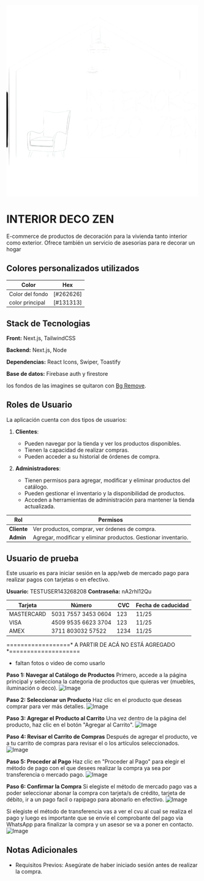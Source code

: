 ![Logo del Proyecto](./public/assets/logo.png)

# INTERIOR DECO ZEN

E-commerce de productos de decoración para la vivienda tanto interior como exterior. Ofrece también un servicio de asesorias para re decorar un hogar

## Colores personalizados utilizados

| Color             | Hex         |
| ----------------- | ----------- |
| Color del fondo | [#262626] |
| color principal | [#131313] |



## Stack de Tecnologias

**Front:** Next.js, TailwindCSS

**Backend:** Next.js, Node

**Dependencias:** React Icons, Swiper, Toastify

**Base de datos:** Firebase auth y firestore

los fondos de las imagines se quitaron con [Bg Remove](https://www.remove.bg/es).


## Roles de Usuario

La aplicación cuenta con dos tipos de usuarios:

1. **Clientes**:  
   - Pueden navegar por la tienda y ver los productos disponibles.  
   - Tienen la capacidad de realizar compras.  
   - Pueden acceder a su historial de órdenes de compra.  

2. **Administradores**:  
   - Tienen permisos para agregar, modificar y eliminar productos del catálogo.  
   - Pueden gestionar el inventario y la disponibilidad de productos.  
   - Acceden a herramientas de administración para mantener la tienda actualizada.

| Rol          | Permisos |
|--------------|----------|
| **Cliente**  | Ver productos, comprar, ver órdenes de compra. |
| **Admin**    | Agregar, modificar y eliminar productos. Gestionar inventario. |



## Usuario de prueba

Este usuario es para iniciar sesión en la app/web de mercado pago para realizar pagos con tarjetas o en efectivo.

**Usuario:** TESTUSER143268208
**Contraseña:** nA2rhI12Qu

| **Tarjeta** | **Número** | **CVC** | **Fecha de caducidad** |
|-------------|------------|---------|------------------------|
| MASTERCARD | 5031 7557 3453 0604 | 123 | 11/25 |
| VISA | 4509 9535 6623 3704 | 123 | 11/25 |
| AMEX | 3711 803032 57522 | 1234 | 11/25 |


==================* A PARTIR DE ACÁ NO ESTÁ AGREGADO *====================

 - faltan fotos o video de como usarlo


**Paso 1: Navegar al Catálogo de Productos**
Primero, accede a la página principal y selecciona la categoria de productos que quieras ver (muebles, iluminación o deco).
![Image](https://github.com/user-attachments/assets/3ae2fb2b-0d60-4b7a-9fe5-afa8724c6d28)

**Paso 2: Seleccionar un Producto**
Haz clic en el producto que deseas comprar para ver más detalles.
![Image](https://github.com/user-attachments/assets/9aa5f8c4-9d71-42c1-bee4-75ba2a8824f1)

**Paso 3: Agregar el Producto al Carrito**
Una vez dentro de la página del producto, haz clic en el botón "Agregar al Carrito".
![Image](https://github.com/user-attachments/assets/e2ed9787-ff6c-4bee-aa3e-62b8049eeb75)

**Paso 4: Revisar el Carrito de Compras**
Después de agregar el producto, ve a tu carrito de compras para revisar el o los artículos seleccionados.
![Image](https://github.com/user-attachments/assets/9e0a4003-7326-433f-868c-bea6721a543a)

**Paso 5: Proceder al Pago**
Haz clic en "Proceder al Pago" para elegir el método de pago con el que desees realizar la compra ya sea por transferencia o mercado pago.
![Image](https://github.com/user-attachments/assets/ae0a8830-91de-4611-a2b8-7298133bd260)

**Paso 6: Confirmar la Compra**
Si elegiste el método de mercado pago vas a poder seleccionar abonar la compra con tarjeta/s de crédito, tarjeta de débito, ir a un pago facil o rapipago para abonarlo en efectivo.
![Image](https://github.com/user-attachments/assets/7b7dea5c-e4cf-4f6d-a152-4aab0f215210)

Si elegiste el método de transferencia vas a ver el cvu al cual se realiza el pago y luego es importante que se envíe el comprobante del pago via WhatsApp para finalizar la compra y un asesor se va a poner en contacto.
![Image](https://github.com/user-attachments/assets/d61924e8-0ef6-447f-9d97-b6fba20a95df)


## Notas Adicionales
- Requisitos Previos: Asegúrate de haber iniciado sesión antes de realizar la compra.


